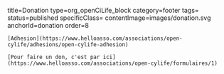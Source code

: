 title=Donation
type=org_openCiLife_block
category=footer
tags=
status=published
specificClass=
contentImage=images/donation.svg
anchorId=donation
order=8
~~~~~~
[Adhesion](https://www.helloasso.com/associations/open-cylife/adhesions/open-cylife-adhesion)

[Pour faire un don, c'est par ici](https://www.helloasso.com/associations/open-cylife/formulaires/1)
